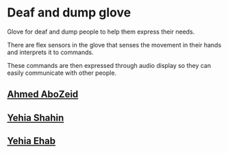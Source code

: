 # Deaf and dump glove

Glove for deaf and dump people to help them express their needs.

There are flex sensors in the glove that senses the movement in their hands and interprets it to commands.

These commands are then expressed through audio display so they can easily communicate with other people.

## <a href="https://github.com/AhmedAbo-zeid" target="_blank">Ahmed AboZeid</a>
## <a href="https://github.com/yehia2000000" target="_blank">Yehia Shahin</a>
## <a href="https://github.com/YehiaEhab16" target="_blank">Yehia Ehab</a>
